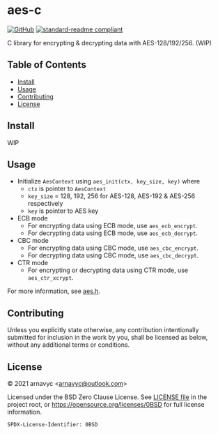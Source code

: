 <!--
SPDX-License-Identifier: 0BSD
-->

# aes-c

[![GitHub](https://img.shields.io/github/license/arnavyc/aes-c?logo=github&style=flat-square)](LICENSE.md)
[![standard-readme compliant](https://img.shields.io/badge/readme%20style-standard-brightgreen.svg?style=flat-square)](https://github.com/RichardLitt/standard-readme)

C library for encrypting & decrypting data with AES-128/192/256. (WIP)

## Table of Contents

- [Install](#install)
- [Usage](#usage)
- [Contributing](#contributing)
- [License](#license)

## Install

WIP

## Usage

- Initialize `AesContext` using `aes_init(ctx, key_size, key)` where
  - `ctx` is pointer to `AesContext`
  - `key_size` = 128, 192, 256 for AES-128, AES-192 & AES-256 respectively
  - `key` is pointer to AES key
- ECB mode
  - For encrypting data using ECB mode, use `aes_ecb_encrypt`.
  - For decrypting data using ECB mode, use `aes_ecb_decrypt`.
- CBC mode
  - For encrypting data using CBC mode, use `aes_cbc_encrypt`.
  - For decrypting data using CBC mode, use `aes_cbc_decrypt`.
- CTR mode
  - For encrypting or decrypting data using CTR mode, use `aes_ctr_xcrypt`.

For more information, see [aes.h](include/ay/aes.h).

## Contributing

Unless you explicitly state otherwise, any contribution intentionally submitted
for inclusion in the work by you, shall be licensed as below, without any
additional terms or conditions.

## License

&copy; 2021 arnavyc \<arnavyc@outlook.com\>

Licensed under the BSD Zero Clause License. See [LICENSE file](LICENSE.md) in
the project root, or https://opensource.org/licenses/0BSD for full license
information.

```
SPDX-License-Identifier: 0BSD
```
